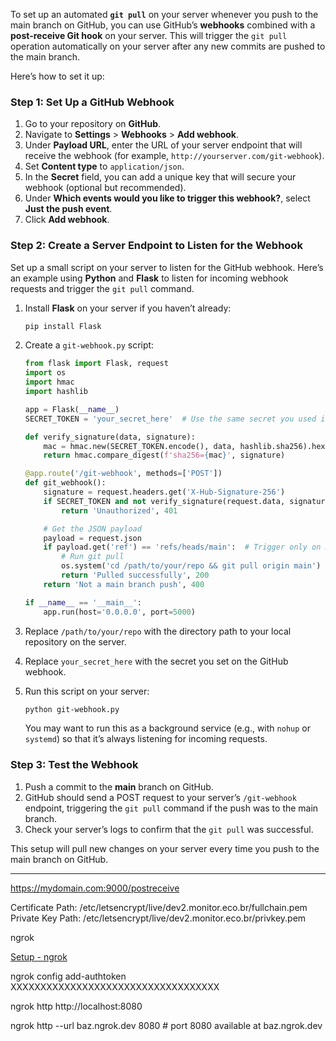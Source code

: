 To set up an automated **`git pull`** on your server whenever you push to the main branch on GitHub, you can use GitHub’s **webhooks** combined with a **post-receive Git hook** on your server. This will trigger the `git pull` operation automatically on your server after any new commits are pushed to the main branch.

Here’s how to set it up:  

### Step 1: Set Up a GitHub Webhook

1. Go to your repository on **GitHub**.
2. Navigate to **Settings** > **Webhooks** > **Add webhook**.
3. Under **Payload URL**, enter the URL of your server endpoint that will receive the webhook (for example, `http://yourserver.com/git-webhook`).
4. Set **Content type** to `application/json`.
5. In the **Secret** field, you can add a unique key that will secure your webhook (optional but recommended).
6. Under **Which events would you like to trigger this webhook?**, select **Just the push event**.
7. Click **Add webhook**.      

### Step 2: Create a Server Endpoint to Listen for the Webhook

Set up a small script on your server to listen for the GitHub webhook. Here’s an example using **Python** and **Flask** to listen for incoming webhook requests and trigger the `git pull` command.

1. Install **Flask** on your server if you haven’t already:

   ```bash
   pip install Flask
   ```
2. Create a `git-webhook.py` script:

   ```python
   from flask import Flask, request
   import os
   import hmac
   import hashlib

   app = Flask(__name__)
   SECRET_TOKEN = 'your_secret_here'  # Use the same secret you used in GitHub

   def verify_signature(data, signature):
       mac = hmac.new(SECRET_TOKEN.encode(), data, hashlib.sha256).hexdigest()
       return hmac.compare_digest(f'sha256={mac}', signature)

   @app.route('/git-webhook', methods=['POST'])
   def git_webhook():
       signature = request.headers.get('X-Hub-Signature-256')
       if SECRET_TOKEN and not verify_signature(request.data, signature):
           return 'Unauthorized', 401

       # Get the JSON payload
       payload = request.json
       if payload.get('ref') == 'refs/heads/main':  # Trigger only on main branch push
           # Run git pull
           os.system('cd /path/to/your/repo && git pull origin main')
           return 'Pulled successfully', 200
       return 'Not a main branch push', 400

   if __name__ == '__main__':
       app.run(host='0.0.0.0', port=5000)
   ```
3. Replace `/path/to/your/repo` with the directory path to your local repository on the server.
4. Replace `your_secret_here` with the secret you set on the GitHub webhook.
5. Run this script on your server:

   ```bash
   python git-webhook.py
   ```

   You may want to run this as a background service (e.g., with `nohup` or `systemd`) so that it’s always listening for incoming requests.

### Step 3: Test the Webhook

1. Push a commit to the **main** branch on GitHub.
2. GitHub should send a POST request to your server’s `/git-webhook` endpoint, triggering the `git pull` command if the push was to the main branch.
3. Check your server’s logs to confirm that the `git pull` was successful.

This setup will pull new changes on your server every time you push to the main branch on GitHub.

---

https://mydomain.com:9000/postreceive

Certificate Path: /etc/letsencrypt/live/dev2.monitor.eco.br/fullchain.pem
Private Key Path: /etc/letsencrypt/live/dev2.monitor.eco.br/privkey.pem

ngrok

[Setup - ngrok](https://dashboard.ngrok.com/get-started/setup/windows)

ngrok config add-authtoken XXXXXXXXXXXXXXXXXXXXXXXXXXXXXXXXXXX

ngrok http http://localhost:8080

ngrok http --url baz.ngrok.dev 8080                           # port 8080 available at baz.ngrok.dev
